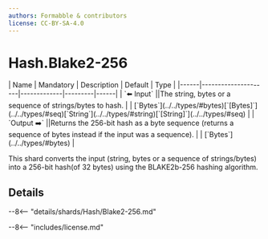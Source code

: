```yaml
---
authors: Formabble & contributors
license: CC-BY-SA-4.0
---
```



# Hash.Blake2-256

<div class="sh-parameters" markdown="1">
| Name | Mandatory | Description | Default | Type |
|------|---------------------|-------------|---------|------|
| `⬅️ Input` ||The string, bytes or a sequence of strings/bytes to hash. | | [`Bytes`](../../types/#bytes)[`[Bytes]`](../../types/#seq)[`String`](../../types/#string)[`[String]`](../../types/#seq) |
| `Output ➡️` ||Returns the 256-bit hash as a byte sequence (returns a sequence of bytes instead if the input was a sequence). | | [`Bytes`](../../types/#bytes) |

</div>

This shard converts the input (string, bytes or a sequence of strings/bytes) into a 256-bit hash(of 32 bytes) using the BLAKE2b-256 hashing algorithm.

## Details

--8<-- "details/shards/Hash/Blake2-256.md"


--8<-- "includes/license.md"

